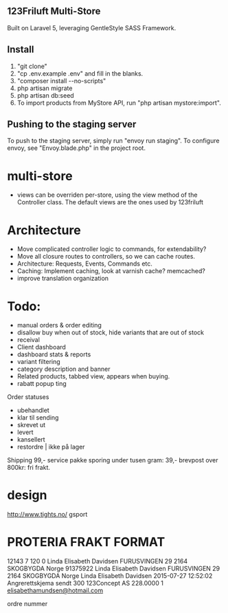## 123Friluft Multi-Store
Built on Laravel 5, leveraging GentleStyle SASS Framework.

## Install

1. "git clone"
2. "cp .env.example .env" and fill in the blanks.
3. "composer install --no-scripts"
4. php artisan migrate
5. php artisan db:seed
8. To import products from MyStore API, run "php artisan mystore:import".


## Pushing to the staging server
To push to the staging server, simply run "envoy run staging".
To configure envoy, see "Envoy.blade.php" in the project root.


# multi-store
- views can be overriden per-store, using the view method of the Controller class. The default views are the ones used by 123friluft


# Architecture
- Move complicated controller logic to commands, for extendability?
- Move all closure routes to controllers, so we can cache routes.
- Architecture: Requests, Events, Commands etc.
- Caching: Implement caching, look at varnish cache? memcached?
- improve translation organization


# Todo:
- manual orders & order editing
- disallow buy when out of stock, hide variants that are out of stock
- receival
- Client dashboard
- dashboard stats & reports
- variant filtering
- category description and banner
- Related products, tabbed view, appears when buying.
- rabatt popup ting


Order statuses
- ubehandlet
- klar til sending
- skrevet ut
- levert
- kansellert
- restordre | ikke på lager

Shipping
99,- service pakke sporing
under tusen gram: 39,- brevpost
over 800kr: fri frakt.

# design
http://www.tights.no/
gsport


# PROTERIA FRAKT FORMAT
12143 7 120 0 Linda Elisabeth Davidsen FURUSVINGEN 29 2164 SKOGBYGDA Norge 91375922 Linda Elisabeth Davidsen FURUSVINGEN 29 2164 SKOGBYGDA Norge Linda Elisabeth Davidsen 2015-07-27 12:52:02 Angrerettskjema sendt 300 123Concept AS 228.0000 1 elisabethamundsen@hotmail.com

ordre nummer